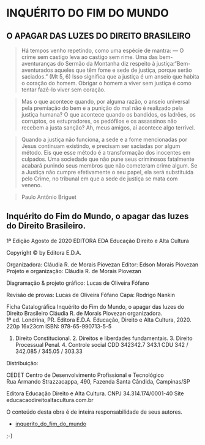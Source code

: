 # INQUÉRITO DO FIM DO MUNDO 

## O APAGAR DAS LUZES DO DIREITO BRASILEIRO 

 
> Há tempos venho repetindo, como uma espécie de mantra: — O crime sem castigo leva ao castigo sem rime. Uma das bem-aventuranças do Sermão da Montanha diz respeito à justiça:“Bem-aventurados aqueles que têm fome e sede de justiça, porque serão saciados.” (Mt 5, 6) Isso significa que a justiça é um anseio que habita o coração do homem. Obrigar o homem a viver sem justiça é como tentar fazê-lo viver sem coração. 

> Mas o que acontece quando, por alguma razão, o anseio universal pela premiação do bem e a punição do mal não é realizado pela justiça humana? O que acontece quando os bandidos, os ladrões, os corruptos, os estupradores, os pedófilos e os assassinos não recebem a justa sanção? Ah, meus amigos, aí acontece algo terrível. 

> Quando a justiça não funciona, a sede e a fome mencionadas por Jesus continuam existindo, e precisam ser saciadas por algum método. Eis que esse método é a transformação dos inocentes em culpados. Uma sociedade que não pune seus criminosos fatalmente acabará punindo seus membros que não cometeram crime algum. Se a Justiça não cumpre efetivamente o seu papel, ela será substituída pelo Crime, no tribunal em que a sede de justiça se mata com veneno. 

> Paulo Antônio Briguet 

 


## Inquérito do Fim do Mundo, o apagar das luzes do Direito Brasileiro. 
 

1ª Edição Agosto de 2020 EDITORA EDA Educação Direito e Alta Cultura  

Copyright © by Editora E.D.A. 

 
Organizadora: Cláudia R. de Morais Piovezan 
Editor: Edson Morais Piovezan 
Projeto e organização: Cláudia R. de Morais Piovezan 

Diagramação & projeto gráfico: Lucas de Oliveira Fófano 

Revisão de provas: Lucas de Oliveira Fófano 
Capa: Rodrigo Nankin 
 
 
Ficha Catalográfica 
Inquérito do Fim do Mundo, o apagar das luzes do Direito Brasileiro 
Cláudia R. de Morais Piovezan organizadora.  
1ª ed. Londrina, PR. Editora E.D.A. Educação, Direito e Alta Cultura, 2020. 
220p 16x23cm 
ISBN: 978-65-990713-5-5 
1. Direito Constitucional. 2. Direitos e liberdades fundamentais. 3. Direito Processual 
Penal. 4. Controle social 
CDD 342342.7 343.1 
CDU 342 / 342.085 / 345.05 / 303.33 

 

 

Distribuição: 
 
 
 
 

CEDET Centro de Desenvolvimento Profissional e Tecnológico  
Rua Armando Strazzacappa, 490, Fazenda Santa Cândida, Campinas/SP 
 

 
Editora Educação Direito e Alta Cultura. 
 CNPJ 34.314.174/0001-40 Site educacaodireitoaltacultura.com.br  
 
O conteúdo desta obra é de inteira responsabilidade de seus autores.

 - [inquerito_do_fim_do_mundo](https://github.com/araguaci/o-apagar-das-luzes/blob/main/public/pdf/inquerito_do_fim_do_mundo.pdf)

;-)
